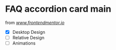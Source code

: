 # FAQ accordion card main

from *www.frontendmentor.io*

- [x] Desktop Design
- [ ] Relative Design
- [ ] Animations
